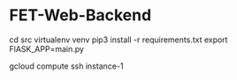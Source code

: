 # FET-Web-Backend

cd src
virtualenv venv
pip3 install -r requirements.txt
export FlASK_APP=main.py

gcloud compute ssh instance-1
